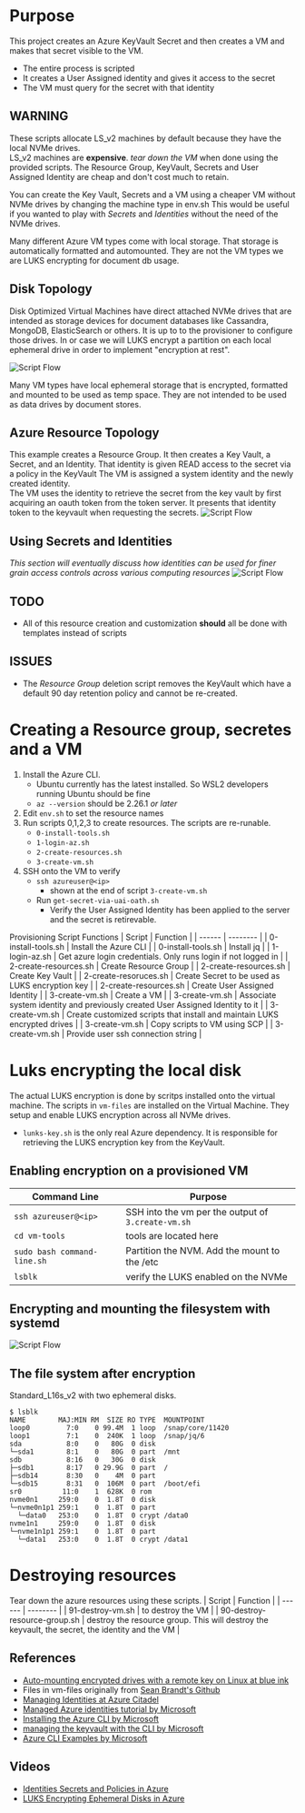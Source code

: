 # Purpose
This project creates an Azure KeyVault Secret and then creates a VM and makes that secret visible to the VM.
* The entire process is scripted
* It creates a User Assigned identity and gives it access to the secret
* The VM must query for the secret with that identity

## WARNING
These scripts allocate LS_v2 machines by default because they have the local NVMe drives.  
LS_v2 machines are **expensive**. _tear down the VM_ when done using the provided scripts.
The Resource Group, KeyVault, Secrets and User Assigned Identity are cheap and don't cost much to retain.

You can create the Key Vault, Secrets and a VM using a cheaper VM without NVMe drives by changing the machine type in env.sh
This would be useful if you wanted to play with _Secrets_ and _Identities_ without the need of the NVMe drives.

Many different Azure VM types come with local storage.  That storage is automatically formatted and automounted.
They are not the VM types we are LUKS encrypting for document db usage.

## Disk Topology
Disk Optimized Virtual Machines have direct attached NVMe drives that are intended as storage devices
for document databases like Cassandra, MongoDB, ElasticSearch or others. It is up to to the 
provisioner to configure those drives.  In or case we will LUKS encrypt a partition on each local
ephemeral drive in order to implement "encryption at rest".

![Script Flow](./images/Disk-Topology-2.png)

Many VM types have local ephemeral storage that is encrypted, formatted and mounted to be used as temp space.
They are not intended to be used as data drives by document stores.

## Azure Resource Topology
This example creates a Resource Group.
It then creates a Key Vault, a Secret, and an Identity.
That identity is given READ access to the secret via a policy in the KeyVault
The VM is assigned a system identity and the newly created identity.  
The VM uses the identity to retrieve the secret from the key vault by first acquiring an oauth token from the token server.
It presents that identity token to the keyvault when requesting the secrets.
![Script Flow](./images/Azure-Resource-Topology.png)

## Using Secrets and Identities
_This section will eventually discuss how identities can be used for finer grain access controls across various computing resources_
![Script Flow](./images/Secrets-and-Identities.png)


## TODO
* All of this resource creation and customization **should** all be done with templates instead of scripts

## ISSUES
* The _Resource Group_ deletion script removes the KeyVault which have a default 90 day retention policy and cannot be re-created.

# Creating a Resource group, secretes and a VM
1. Install the Azure CLI.  
    * Ubuntu currently has the latest installed. So WSL2 developers running Ubuntu should be fine 
    * `az --version` should be 2.26.1 _or later_
1. Edit `env.sh` to set the resource names
1. Run scripts 0,1,2,3 to create resources.  The scripts are re-runable. 
    * `0-install-tools.sh` 
    * `1-login-az.sh`
    * `2-create-resources.sh`
    * `3-create-vm.sh` 
1. SSH onto the VM to verify
    * `ssh azureuser@<ip>` 
        * shown at the end of script `3-create-vm.sh`
    * Run `get-secret-via-uai-oath.sh` 
        * Verify the User Assigned Identity has been applied to the server and the secret is retirevable.

Provisioning Script Functions
| Script | Function |
| ------ | -------- | 
| 0-install-tools.sh | Install the Azure CLI |
| 0-install-tools.sh | Install jq |
| 1-login-az.sh      | Get azure login credentials. Only runs login if not logged in |
| 2-create-resources.sh | Create Resource Group | 
| 2-create-resources.sh | Create Key Vault | 
| 2-create-resoruces.sh | Create Secret to be used as LUKS encryption key |
| 2-create-resources.sh | Create User Assigned Identity |
| 3-create-vm.sh        | Create a VM |
| 3-create-vm.sh        | Associate system identity and previously created User Assigned Identity to it | 
| 3-create-vm.sh        | Create customized scripts that install and  maintain LUKS encrypted drives |
| 3-create-vm.sh        | Copy scripts to VM using SCP |
| 3-create-vm.sh        | Provide user ssh connection string |


# Luks encrypting the local disk
The actual LUKS encryption is done by scritps installed onto the virtual machine.
The scripts in `vm-files` are installed on the Virtual Machine.
They setup and enable LUKS encryption across all NVMe drives.
* `lunks-key.sh` is the only real Azure dependency. It is responsible for retrieving the LUKS encryption key from the KeyVault.


## Enabling encryption on a provisioned VM
| Command Line | Purpose |
| ------------ | ------- |
| `ssh azureuser@<ip>` | SSH into the vm per the output of `3.create-vm.sh` |
| `cd vm-tools` | tools are located here |
| `sudo bash command-line.sh` | Partition the NVM. Add the mount to the /etc |
| `lsblk` | verify the LUKS enabled on the NVMe |

## Encrypting and mounting the filesystem with systemd
![Script Flow](./images/LUKS-Workflow.png)

## The file system after encryption
Standard_L16s_v2 with two ephemeral disks.
```
$ lsblk
NAME        MAJ:MIN RM  SIZE RO TYPE  MOUNTPOINT
loop0         7:0    0 99.4M  1 loop  /snap/core/11420
loop1         7:1    0  240K  1 loop  /snap/jq/6
sda           8:0    0   80G  0 disk
└─sda1        8:1    0   80G  0 part  /mnt
sdb           8:16   0   30G  0 disk
├─sdb1        8:17   0 29.9G  0 part  /
├─sdb14       8:30   0    4M  0 part
└─sdb15       8:31   0  106M  0 part  /boot/efi
sr0          11:0    1  628K  0 rom
nvme0n1     259:0    0  1.8T  0 disk
└─nvme0n1p1 259:1    0  1.8T  0 part
  └─data0   253:0    0  1.8T  0 crypt /data0
nvme1n1     259:0    0  1.8T  0 disk
└─nvme1n1p1 259:1    0  1.8T  0 part
  └─data1   253:0    0  1.8T  0 crypt /data1

```


# Destroying resources
Tear down the azure resources using these scripts. 
| Script | Function |
| ------ | -------- | 
| 91-destroy-vm.sh | to destroy the VM |
| 90-destroy-resource-group.sh | destroy the resource group. This will destroy the keyvault, the secret, the identity and the VM |

## References
* [Auto-mounting encrypted drives with a remote key on Linux at blue ink](https://withblue.ink/2020/01/19/auto-mounting-encrypted-drives-with-a-remote-key-on-linux.html)
* Files in vm-files originally from [Sean Brandt's Github](https://gist.github.com/seanb4t/fc244805aec83e55bfd1d306c19cd624)
* [Managing Identities at Azure Citadel](https://www.azurecitadel.com/vm/identity/)
* [Managed Azure identities tutorial by Microsoft](https://docs.microsoft.com/en-us/azure/active-directory/managed-identities-azure-resources/tutorial-windows-vm-access-nonaad)
* [Installing the Azure CLI by Microsoft](https://docs.microsoft.com/en-us/cli/azure/install-azure-cli-linux?pivots=apt)
* [managing the keyvault with the CLI by Microsoft](https://docs.microsoft.com/en-us/azure/key-vault/general/manage-with-cli2)
* [Azure CLI Examples by Microsoft](https://github.com/Azure-Samples/azure-cli-samples)

## Videos
* [Identities Secrets and Policies in Azure](https://youtu.be/HUW7_HvUBXE)
* [LUKS Encrypting Ephemeral Disks in Azure](https://youtu.be/S62dsa8d82E)
